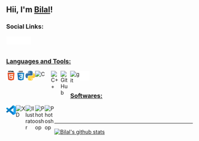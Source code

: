 ## Hii, I'm <a href="https://github.com/gkdgbilal" target="_blank">Bilal</a>!
### Social Links:

<a href="https://www.linkedin.com/in/bilalgokdag/" target="_blank"><img align="left" alt="Bilal G | LinkedIn" width="22px" src="https://github.com/Aakarsh-B/trying-repos/blob/master/linkedin.svg" />
<a href="https://instagram.com/gkdg.bilal" target="_blank"><img align="left" alt="Bilal G | Instagram" width="22px" src="https://github.com/Aakarsh-B/trying-repos/blob/master/insta.svg" />
<a href="https://twitter.com/gkdg_bilal" target="_blank"><img align="left" alt="Bilal G | Twitter" width="22px" src="https://github.com/Aakarsh-B/trying-repos/blob/master/twitter.svg" />

<!-- 
<a href="https://medium.com/@aakarshbiju" target="_blank"><img align="left" alt="Aakarsh B | Medium" width="22px" src="https://github.com/Aakarsh-B/trying-repos/blob/master/medium.svg" />
<a href="https://dev.to/aakarshb" target="_blank"><img align="left" alt="dev to aakarsh" width="22px" src="https://github.com/Aakarsh-B/trying-repos/blob/master/dev-badge.svg" /></a>
-->
    
<br />
<!-- 
### 📕 Latest Blog Post
-->
<!-- BLOG-POST-LIST:START -->
<!-- 
  - [A dot cost me 6,000 rupees!](https://aakarshbiju.medium.com/a-dot-cost-me-6-000-rupees-3f519595f86f?source=rss-f82fcec8502a------2)
- [I created 3D art daily for 50 days!](https://medium.com/creativcuckoo/i-created-3d-art-daily-for-50-days-bbea3ec4a01f?source=rss-f82fcec8502a------2)
- [Top free fonts for headings!](https://medium.com/creativcuckoo/top-free-fonts-for-headings-40afb244181?source=rss-f82fcec8502a------2)
- [Buttons — Rounded Corners or Sharp?](https://medium.com/creativcuckoo/buttons-rounded-corners-or-sharp-29109966a63c?source=rss-f82fcec8502a------2)
-->
<!-- BLOG-POST-LIST:END -->

<br/>


### Languages and Tools:


<a href="https://www.w3.org/html/" target="_blank"><img align="left" alt="HTML5" width="26px" src="https://raw.githubusercontent.com/github/explore/80688e429a7d4ef2fca1e82350fe8e3517d3494d/topics/html/html.png" /></a>
<a href="https://www.w3schools.com/css/" target="_blank"><img align="left" alt="CSS3" width="26px" src="https://raw.githubusercontent.com/github/explore/80688e429a7d4ef2fca1e82350fe8e3517d3494d/topics/css/css.png" /></a>
<a href="https://www.python.org" target="_blank"> <img align="left" alt="Python" width="26px" src="https://github.com/Aakarsh-B/trying-repos/blob/master/python-5.svg?raw=true"/> </a>
<a href="https://reactjs.org" target="_blank"> <img align="left" alt="C" width="43px" src="https://upload.wikimedia.org/wikipedia/commons/a/a7/React-icon.svg"/> </a>
<a href="https://vuejs.org" target="_blank"> <img align="left" alt="C++" width="26px" src="https://upload.wikimedia.org/wikipedia/commons/9/95/Vue.js_Logo_2.svg"/> </a>
</a>
<a href="https://github.com/gkdgbilal" target="_blank"> <img align="left" alt="GitHub" width="26px" src="https://cdn.icon-icons.com/icons2/2148/PNG/512/go_icon_132346.png" /> </a>
<a href="https://git-scm.com/" target="_blank"> <img align="left" alt="git" width="26px" src="https://www.vectorlogo.zone/logos/git-scm/git-scm-icon.svg"/> </a>
<a href="https://github.com/gkdgbilal" target="_blank"> <img align="left" alt="GitHub" width="26px" src="https://github.com/Aakarsh-B/trying-repos/blob/master/github.svg" /> 
<br />
<br />
### Softwares:

<img align="left" alt="Visual Studio Code" width="26px" src="https://raw.githubusercontent.com/github/explore/80688e429a7d4ef2fca1e82350fe8e3517d3494d/topics/visual-studio-code/visual-studio-code.png" />
<a href="https://www.jetbrains.com/webstorm/" target="_blank"> <img align="left" alt="XD" width="26px" src="https://upload.wikimedia.org/wikipedia/commons/c/c0/WebStorm_Icon.svg"/> </a> 
<a href="https://www.jetbrains.com/pycharm/" target="_blank"> <img align="left" alt="Illustrator" width="26px" src="https://upload.wikimedia.org/wikipedia/commons/1/1d/PyCharm_Icon.svg"/> </a> 
<a href="https://www.jetbrains.com/idea/" target="_blank"> <img align="left" alt="Photoshop" width="26px" src="https://upload.wikimedia.org/wikipedia/commons/9/9c/IntelliJ_IDEA_Icon.svg"/> </a>
<a href="https://www.postman.com" target="_blank"> <img align="left" alt="Photoshop" width="26px" src="https://user-images.githubusercontent.com/7853266/44114706-9c72dd08-9fd1-11e8-8d9d-6d9d651c75ad.png"/> </a>


<br />
<br />

---


[![Bilal's github stats](https://github-readme-stats.vercel.app/api?username=gkdgbilal&include_all_commits=true&count_private=true&show_icons=true&line_height=20&title_color=FFFFFF&icon_color=FFFFFF&text_color=FFFFFF&bg_color=0D1117)](https://github.com/anuraghazra/github-readme-stats)


<!--
### Merhaba 👋, Ben Bilal GÖKDAĞ
#### Computer Engineer

<img src="https://images.unsplash.com/photo-1498050108023-c5249f4df085?ixlib=rb-1.2.1&ixid=MnwxMjA3fDB8MHxwaG90by1wYWdlfHx8fGVufDB8fHx8&auto=format&fit=crop&w=1172&q=80" width="auto" height="400" />



Ben Bilal. Full Stack Developer olma yolunda ilerliyorum ve bu süreçte kendimi geliştirme yolunda herşeyi "mübah" kılıyorum.

## Yeteneklerim 
* 🖥️ React JS / Next JS / Vue JS
* 👨🏽‍💻 Python / Flask
* 💾 Go / Fiber

- 🔭 Şu anda Web uygulamaları üzerinde çalışmalar yapıyorum.

## İletişim
[<img src='https://cdn.jsdelivr.net/npm/simple-icons@3.0.1/icons/github.svg' alt='github' height='40'>](https://github.com/gkdgbilal)  [<img src='https://cdn.jsdelivr.net/npm/simple-icons@3.0.1/icons/linkedin.svg' alt='linkedin' height='40'>](https://www.linkedin.com/in/bilalgokdag/)  [<img src='https://cdn.jsdelivr.net/npm/simple-icons@3.0.1/icons/instagram.svg' alt='instagram' height='40'>](https://www.instagram.com/gkdg.bilal/)  
-->
